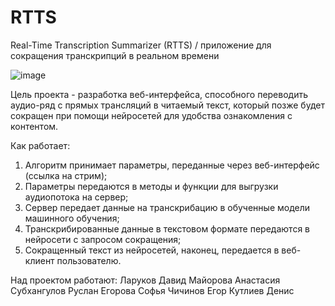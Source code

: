 # RTTS
Real-Time Transcription Summarizer (RTTS) / приложение для сокращения транскрипций в реальном времени

 ![image](https://github.com/nicetea9/RTTS/assets/162029704/d0783930-db79-4e57-b0c7-168e8c795537)

Цель проекта - разработка веб-интерфейса, способного переводить аудио-ряд с прямых трансляций в читаемый текст, который позже будет сокращен при помощи нейросетей для удобства ознакомления с контентом.

Как работает:
1) Алгоритм принимает параметры, переданные через веб-интерфейс (ссылка на стрим);
2) Параметры передаются в методы и функции для выгрузки аудиопотока на сервер;
3) Сервер передает данные на транскрибацию в обученные модели машинного обучения;
4) Транскрибированные данные в текстовом формате передаются в нейросети с запросом сокращения;
5) Сокращенный текст из нейросетей, наконец, передается в веб-клиент пользователю.
  

Над проектом работают:
Ларуков Давид
Майорова Анастасия
Субхангулов Руслан
Егорова Софья
Чичинов Егор
Кутлиев Денис
